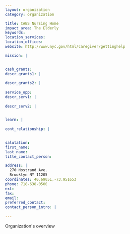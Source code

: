 ```yaml
---
layout: organization
category: organization

title: CABS Nursing Home
impact_area: The Elderly
keywords: 
location_services: 
location_offices: 
website: http://www.nyc.gov/html/caregiver/gettinghelp

mission: |
  

cash_grants: 
descr_grants1: |
  
descr_grants2: |
  
service_opp: 
descr_serv1: |
  
descr_serv2: |
  

learn: |
  
cont_relationship: |
  

salutation: 
first_name: 
last_name: 
title_contact_person: 

address: |
  270 Nostrand Ave.  
  Brooklyn NY 11205
coordinates: 40.69051,-73.951653
phone: 718-638-0500
ext: 
fax: 
email: 
preferred_contact: 
contact_person_intro: |
  
---
```

Organization's overview
